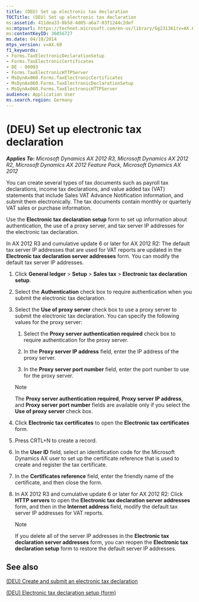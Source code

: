 ```yaml
---
title: (DEU) Set up electronic tax declaration
TOCTitle: (DEU) Set up electronic tax declaration
ms:assetid: 411dea33-8b5d-4d05-a6a7-03f1244c2def
ms:mtpsurl: https://technet.microsoft.com/en-us/library/Gg231361(v=AX.60)
ms:contentKeyID: 36056727
ms.date: 04/18/2014
mtps_version: v=AX.60
f1_keywords:
- Forms.TaxElectronicDeclarationSetup
- Forms.TaxElectronicCertificates
- DE - 00003
- Forms.TaxElectronicHTTPServer
- MsDynAx060.Forms.TaxElectronicCertificates
- MsDynAx060.Forms.TaxElectronicDeclarationSetup
- MsDynAx060.Forms.TaxElectronicHTTPServer
audience: Application User
ms.search.region: Germany
---
```


# (DEU) Set up electronic tax declaration 


_**Applies To:** Microsoft Dynamics AX 2012 R3, Microsoft Dynamics AX 2012 R2, Microsoft Dynamics AX 2012 Feature Pack, Microsoft Dynamics AX 2012_

You can create several types of tax documents such as payroll tax declarations, income tax declarations, and value added tax (VAT) statements that include Sales VAT Advance Notification information, and submit them electronically. The tax documents contain monthly or quarterly VAT sales or purchase information.

Use the **Electronic tax declaration setup** form to set up information about authentication, the use of a proxy server, and tax server IP addresses for the electronic tax declaration.

In AX 2012 R3 and cumulative update 6 or later for AX 2012 R2: The default tax server IP addresses that are used for VAT reports are updated in the **Electronic tax declaration server addresses** form. You can modify the default tax server IP addresses.

1.  Click **General ledger** \> **Setup** \> **Sales tax** \> **Electronic tax declaration setup**.

2.  Select the **Authentication** check box to require authentication when you submit the electronic tax declaration.

3.  Select the **Use of proxy server** check box to use a proxy server to submit the electronic tax declaration. You can specify the following values for the proxy server:
    
    1.  Select the **Proxy server authentication required** check box to require authentication for the proxy server.
    
    2.  In the **Proxy server IP address** field, enter the IP address of the proxy server.
    
    3.  In the **Proxy server port number** field, enter the port number to use for the proxy server.
    

    > [!NOTE]
    > <P>The <STRONG>Proxy server authentication required</STRONG>, <STRONG>Proxy server IP address</STRONG>, and <STRONG>Proxy server port number</STRONG> fields are available only if you select the <STRONG>Use of proxy server</STRONG> check box.</P>



4.  Click **Electronic tax certificates** to open the **Electronic tax certificates** form.

5.  Press CRTL+N to create a record.

6.  In the **User ID** field, select an identification code for the Microsoft Dynamics AX user to set up the certificate reference that is used to create and register the tax certificate.

7.  In the **Certificates reference** field, enter the friendly name of the certificate, and then close the form.

8.  In AX 2012 R3 and cumulative update 6 or later for AX 2012 R2: Click **HTTP servers** to open the **Electronic tax declaration server addresses** form, and then in the **Internet address** field, modify the default tax server IP addresses for VAT reports.
    

    > [!NOTE]
    > <P>If you delete all of the server IP addresses in the <STRONG>Electronic tax declaration server addresses</STRONG> form, you can reopen the <STRONG>Electronic tax declaration setup</STRONG> form to restore the default server IP addresses.</P>



## See also

[(DEU) Create and submit an electronic tax declaration](deu-create-and-submit-an-electronic-tax-declaration.md)

[(DEU) Electronic tax declaration setup (form)](https://technet.microsoft.com/en-us/library/aa598009\(v=ax.60\))

  



